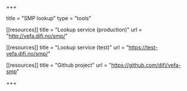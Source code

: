 +++

title = "SMP lookup"
type = "tools"

[[resources]]
title = "Lookup service (production)"
url = "http://vefa.difi.no/smp/"

[[resources]]
title = "Lookup service (test)"
url = "https://test-vefa.difi.no/smp/"

[[resources]]
title = "Github project"
url = "https://github.com/difi/vefa-smp"

+++